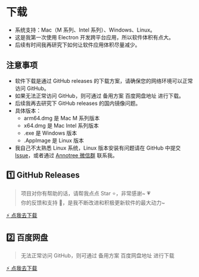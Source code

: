 # 下载

- 系统支持：Mac（M 系列、Intel 系列）、Windows、Linux。
- 这是我第一次使用 Electron 开发跨平台应用，所以软件体积有点大。
- 后续有时间我再研究下如何让软件应用体积尽量减少。

## 注意事项

- 软件下载是通过 GitHub releases 的下载方案，请确保您的网络环境可以正常访问 GitHub。
- 如果无法正常访问 GitHub，则可通过 备用方案 百度网盘地址 进行下载。
- 后续我再去研究下 GitHub releases 的国内镜像问题。
- 具体版本：
  - arm64.dmg 是 Mac M 系列版本
  - x64.dmg 是 Mac Intel 系列版本
  - .exe 是 Windows 版本
  - .AppImage 是 Linux 版本
- 我自己不太熟悉 Linux 系统，Linux 版本安装有问题请在 GitHub 中提交 [Issue](https://github.com/itchaox/annotree/issues)，或者通过 [Annotree 微信群](/feedback.md) 联系我。

## 1️⃣ GitHub Releases

> 项目对你有帮助的话，请帮我点点 Star ⭐️，非常感谢~ 💗  
> 你的反馈和支持 💯，是我不断改进和积极更新软件的最大动力~

[⚡️ 点我去下载](https://github.com/itchaox/annotree)

## 2️⃣ 百度网盘

> 无法正常访问 GitHub，则可通过 备用方案 百度网盘地址 进行下载

[⚡️ 点我去下载](https://pan.baidu.com/s/1eWDBFOgJefqUnx4E5Y9hVw?pwd=anno)
